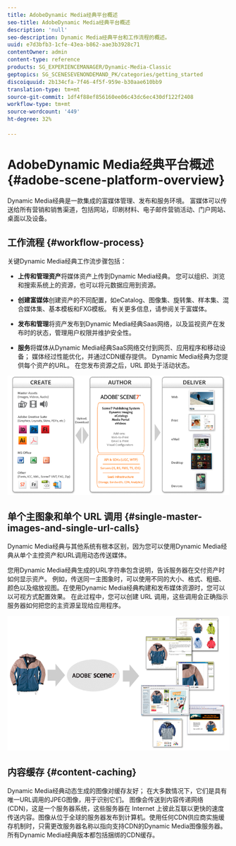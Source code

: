 ```yaml
---
title: AdobeDynamic Media经典平台概述
seo-title: AdobeDynamic Media经典平台概述
description: 'null'
seo-description: Dynamic Media经典平台和工作流程的概述。
uuid: e7d3bfb3-1cfe-43ea-b862-aae3b3928c71
contentOwner: admin
content-type: reference
products: SG_EXPERIENCEMANAGER/Dynamic-Media-Classic
geptopics: SG_SCENESEVENONDEMAND_PK/categories/getting_started
discoiquuid: 2b134cfa-7f46-4f5f-959e-b30aae610bb9
translation-type: tm+mt
source-git-commit: 1df4f88ef856160ee06c43dc6ec430df122f2408
workflow-type: tm+mt
source-wordcount: '449'
ht-degree: 32%

---
```



# AdobeDynamic Media经典平台概述{#adobe-scene-platform-overview}

Dynamic Media经典是一款集成的富媒体管理、发布和服务环境。 富媒体可以传送给所有营销和销售渠道，包括网站，印刷材料、电子邮件营销活动、门户网站、桌面以及设备。

## 工作流程 {#workflow-process}

关键Dynamic Media经典工作流步骤包括：

* **上传和管理资产**&#x200B;将媒体资产上传到Dynamic Media经典。 您可以组织、浏览和搜索系统上的资源，也可以将元数据应用到资源。

* **创建富媒体**&#x200B;创建资产的不同配置，如eCatalog、图像集、旋转集、样本集、混合媒体集、基本模板和FXG模板。 有关更多信息，请参阅关于富媒体。

* **发布和管理**&#x200B;将资产发布到Dynamic Media经典Saas网络，以及监视资产在发布时的状态，管理用户权限并维护安全性。

* **服务**&#x200B;将媒体从Dynamic Media经典SaaS网络交付到网页、应用程序和移动设备； 媒体经过性能优化，并通过CDN缓存提供。 Dynamic Media经典为您提供每个资产的URL。 在您发布资源之后，URL 即处于活动状态。

![Dynamic Media经典工作流程](/help/assets/gs_workflow.png)

## 单个主图象和单个 URL 调用 {#single-master-images-and-single-url-calls}

Dynamic Media经典与其他系统有根本区别，因为您可以使用Dynamic Media经典从单个主控资产和URL调用动态传送媒体。

您用Dynamic Media经典生成的URL字符串包含说明，告诉服务器在交付资产时如何显示资产。 例如，传送同一主图象时，可以使用不同的大小、格式、粗细、颜色以及缩放视图。在使用Dynamic Media经典构建和发布媒体资源时，您可以以可视方式配置效果。 在此过程中，您可以创建 URL 调用，这些调用会正确指示服务器如何把您的主资源呈现给应用程序。

![Dynamic Media经典可以以不同的大小和格式向不同媒体提供相同的主控图像。](/help/assets/gs_dynamic_publishing.png)

## 内容缓存 {#content-caching}

Dynamic Media经典动态生成的图像对缓存友好； 在大多数情况下，它们是具有唯一URL调用的JPEG图像，用于识别它们。 图像会传送到内容传递网络 (CDN)，这是一个服务器系统，这些服务器在 Internet 上彼此互联以更快的速度传送内容。图像从位于全球的服务器发布到计算机。使用任何CDN供应商实施缓存机制时，只需更改服务器名称以指向支持CDN的Dynamic Media图像服务器。 所有Dynamic Media经典版本都包括捆绑的CDN缓存。
